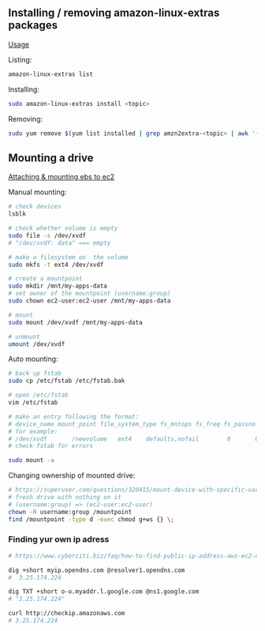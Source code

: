 ## Installing / removing amazon-linux-extras packages

[Usage](https://docs.amazonaws.cn/en_us/AWSEC2/latest/UserGuide/amazon-linux-ami-basics.html)

Listing:

```bash
amazon-linux-extras list
```

Installing:

```bash
sudo amazon-linux-extras install <topic>
```

Removing:

```bash
sudo yum remove $(yum list installed | grep amzn2extra-<topic> | awk '{ print $q }')
```

## Mounting a drive

[Attaching & mounting ebs to ec2](https://devopscube.com/mount-ebs-volume-ec2-instance/)

Manual mounting:

```bash
# check devices
lsblk

# check whether volume is empty
sudo file -s /dev/xvdf
# "/dev/xvdf: data" === empty

# make a filesystem on  the volume
sudo mkfs -t ext4 /dev/xvdf

# create a mountpoint
sudo mkdir /mnt/my-apps-data
# set owner of the mountpoint (username:group)
sudo chown ec2-user:ec2-user /mnt/my-apps-data

# mount
sudo mount /dev/xvdf /mnt/my-apps-data

# unmount
umount /dev/xvdf
```


Auto mounting:

```bash
# back up fstab
sudo cp /etc/fstab /etc/fstab.bak

# open /etc/fstab
vim /etc/fstab

# make an entry following the format:
# device_name mount_point file_system_type fs_mntops fs_freq fs_passno
# for example:
# /dev/xvdf       /newvolume   ext4    defaults,nofail        0       0
# check fstab for errors

sudo mount -a
```


Changing ownership of mounted drive:

```sh
# https://superuser.com/questions/320415/mount-device-with-specific-user-rights
# fresh drive with nothing on it
# (username:group) => (ec2-user:ec2-user)
chown -R username:group /mountpoint
find /mountpoint -type d -exec chmod g+ws {} \;
```


### Finding yur own ip adress

```bash
# https://www.cyberciti.biz/faq/how-to-find-public-ip-address-aws-ec2-or-lightsail-vm/

dig +short myip.opendns.com @resolver1.opendns.com
#  3.25.174.224

dig TXT +short o-o.myaddr.l.google.com @ns1.google.com                                                                                     <<<
# "3.25.174.224"

curl http://checkip.amazonaws.com
# 3.25.174.224
```
